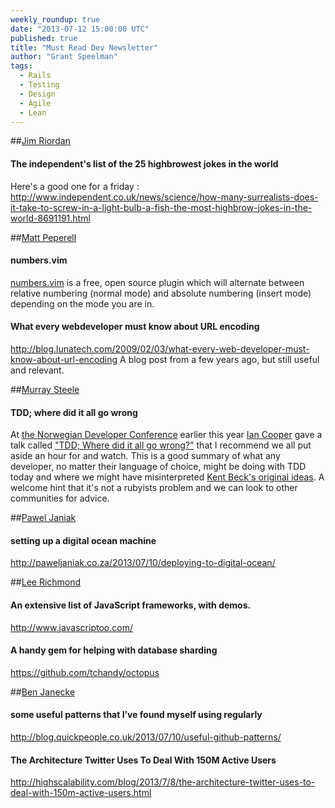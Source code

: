```yaml
---
weekly_roundup: true
date: "2013-07-12 15:00:00 UTC"
published: true
title: "Must Read Dev Newsletter"
author: "Grant Speelman"
tags:
  - Rails
  - Testing
  - Design
  - Agile
  - Lean
---
```


##[Jim Riordan](/people/jim-riordan)

#### The independent's list of the 25 highbrowest jokes in the world
Here's a good one for a friday :
http://www.independent.co.uk/news/science/how-many-surrealists-does-it-take-to-screw-in-a-light-bulb-a-fish-the-most-highbrow-jokes-in-the-world-8691191.html


##[Matt Peperell](/people/matt-peperell)

#### numbers.vim
[numbers.vim](http://myusuf3.github.io/numbers.vim/) is a free, open source plugin which will alternate between relative numbering (normal mode) and absolute numbering (insert mode) depending on the mode you are in.

#### What every webdeveloper must know about URL encoding
http://blog.lunatech.com/2009/02/03/what-every-web-developer-must-know-about-url-encoding
A blog post from a few years ago, but still useful and relevant.

##[Murray Steele](/people#murray-steele)

#### TDD; where did it all go wrong
At [the Norwegian Developer Conference](http://www.ndcoslo.com/) earlier this year [Ian Cooper](https://twitter.com/ICooper) gave a talk called ["TDD; Where did it all go wrong?"](https://vimeo.com/68375232) that I recommend we all put aside an hour for and watch. This is a good summary of what any developer, no matter their language of choice, might be doing with TDD today and where we might have misinterpreted [Kent Beck's original ideas](http://www.amazon.co.uk/Driven-Development-Addison-Wesley-Signature-Series/dp/0321146530/).  A welcome hint that it's not a rubyists problem and we can look to other communities for advice.

##[Pawel Janiak](/people#pawel-janiak)

#### setting up a digital ocean machine
http://paweljaniak.co.za/2013/07/10/deploying-to-digital-ocean/

##[Lee Richmond](/people/lee-richmond)

#### An extensive list of JavaScript frameworks, with demos.
http://www.javascriptoo.com/

#### A handy gem for helping with database sharding
https://github.com/tchandy/octopus

##[Ben Janecke](/people/ben-janecke)

#### some useful patterns that I’ve found myself using regularly
http://blog.quickpeople.co.uk/2013/07/10/useful-github-patterns/

#### The Architecture Twitter Uses To Deal With 150M Active Users
http://highscalability.com/blog/2013/7/8/the-architecture-twitter-uses-to-deal-with-150m-active-users.html
